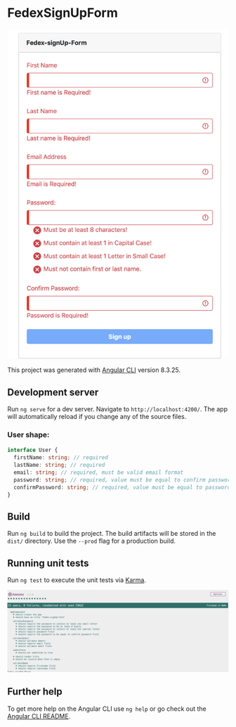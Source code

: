# FedexSignUpForm

<img src="https://github.com/amrayoub/Fedex-signup-form/blob/master/1.png?raw=true" />

This project was generated with [Angular CLI](https://github.com/angular/angular-cli) version 8.3.25.

## Development server

Run `ng serve` for a dev server. Navigate to `http://localhost:4200/`. The app will automatically reload if you change any of the source files.


### User shape:
```typescript
interface User {
  firstName: string; // required
  lastName: string; // required
  email: string; // required, must be valid email format
  password: string; // required, value must be equal to confirm password and not include firstname || lastname.
  confirmPassword: string; // required, value must be equal to password.
}
```


## Build

Run `ng build` to build the project. The build artifacts will be stored in the `dist/` directory. Use the `--prod` flag for a production build.

## Running unit tests

Run `ng test` to execute the unit tests via [Karma](https://karma-runner.github.io).

<img src="https://github.com/amrayoub/Fedex-signup-form/blob/master/2.png?raw=true" />


## Further help

To get more help on the Angular CLI use `ng help` or go check out the [Angular CLI README](https://github.com/angular/angular-cli/blob/master/README.md).
